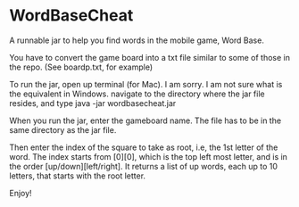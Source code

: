 # WordBaseCheat
A runnable jar to help you find words in the mobile game, Word Base.

You have to convert the game board into a txt file similar to some of those in the repo. (See boardp.txt, for example)

To run the jar, open up terminal (for Mac). I am sorry. I am not sure what is the equivalent in Windows.
navigate to the directory where the jar file resides, and type
  java -jar wordbasecheat.jar

When you run the jar, enter the gameboard name. The file has to be in the same directory as the jar file.

Then enter the index of the square to take as root, i.e, the 1st letter of the word. 
The index starts from [0][0], which is the top left most letter, and is in the order [up/down][left/right].
It returns a list of up words, each up to 10 letters, that starts with the root letter. 

Enjoy!


